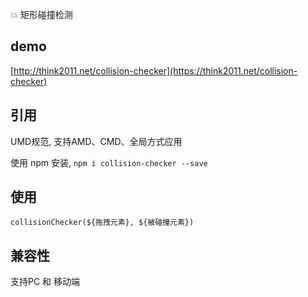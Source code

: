 💥 矩形碰撞检测

## demo
[http://think2011.net/collision-checker](https://think2011.net/collision-checker)

## 引用
UMD规范, 支持AMD、CMD、全局方式应用

使用 npm 安装, `npm i collision-checker --save`

## 使用
`collisionChecker(${拖拽元素}, ${被碰撞元素})`

## 兼容性
支持PC 和 移动端